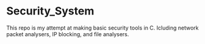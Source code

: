 # Security_System
This repo is my attempt at making basic security tools in C. Icluding network packet analysers, IP blocking, and file analysers.
